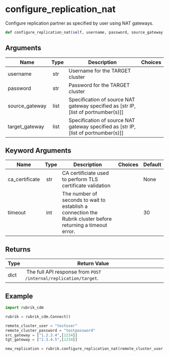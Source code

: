 # configure_replication_nat

Configure replication partner as specified by user using NAT gateways.

```py
def configure_replication_nat(self, username, password, source_gateway, target_gateway, ca_certificate=None, timeout=30):
```

## Arguments

| Name        | Type | Description                                                                 | Choices |
|-------------|------|-----------------------------------------------------------------------------|---------|
| username  | str | Username for the TARGET cluster |  |
| password  | str | Password for the TARGET cluster |  |
| source_gateway  | list | Specification of source NAT gateway specified as [str IP, [list of portnumber(s)]] |  |
| target_gateway  | list | Specification of source NAT gateway specified as [str IP, [list of portnumber(s)]] |  |

## Keyword Arguments

| Name        | Type | Description                                                                 | Choices | Default |
|-------------|------|-----------------------------------------------------------------------------|---------|---------|
| ca_certificate  | str | CA certificiate used to perform TLS certificate validation  |  | None |
| timeout  | int | The number of seconds to wait to establish a connection the Rubrik cluster before returning a timeout error.  |  | 30 |

## Returns

| Type | Return Value                                                                                  |
|------|-----------------------------------------------------------------------------------------------|
| dict | The full API response from `POST /internal/replication/target`. |



## Example

```py
import rubrik_cdm

rubrik = rubrik_cdm.Connect()

remote_cluster_user = "testuser"
remote_cluster_password = "testpassword"
src_gateway = ["1.2.3.4",[1234]]
tgt_gateway = ["2.3.4.5",[1234]]

new_replication = rubrik.configure_replication_nat(remote_cluster_user, remote_cluster_password, src_gateway, tgt_gateway)

```
